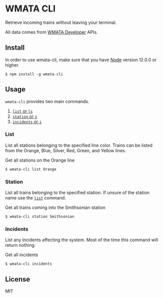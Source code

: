# WMATA CLI

Retrieve incoming trains without leaving your terminal.

All data comes from [WMATA Developer](https://developer.wmata.com/docs/services/) APIs.

## Install

In order to use wmata-cli, make sure that you have [Node](https://nodejs.org/) version 12.0.0 or higher.

```
$ npm install -g wmata-cli
```

## Usage

`wmata-cli` provides two main commands.

1. [`list` or `ls`](#list)
2. [`station` or `s`](#station)
3. [`incidents` or `i`](#incidents)

### List

List all stations belonging to the specified line color.  Trains can be listed from the Orange, Blue, Silver, Red, Green, and Yellow lines.

Get all stations on the Orange line

```
$ wmata-cli list Orange
```

### Station

List all trains belonging to the specified station.  If unsure of the station name use the [`list`](#list) command.

Get all trains coming into the Smithsonian station

```
$ wmata-cli station Smithsonian
```

### Incidents

List any incidents affecting the system.  Most of the time this command will return nothing.

Get all incidents

```
$ wmata-cli incidents
```

## License

MIT
